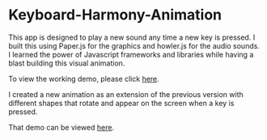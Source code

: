 # Keyboard-Harmony-Animation

This app is designed to play a new sound any time a new key is pressed. I built this using Paper.js for the graphics and howler.js for the audio sounds. I learned the power of Javascript frameworks and libraries while having a blast building this visual animation.

To view the working demo, please click [here](https://jenktam.github.io/Keyboard-Harmony-Animation/).

I created a new animation as an extension of the previous version with different shapes that rotate and appear on the screen when a key is pressed. 

That demo can be viewed [here](https://jenktam.github.io/Keyboard-Harmony-Animation/triangles.html).
